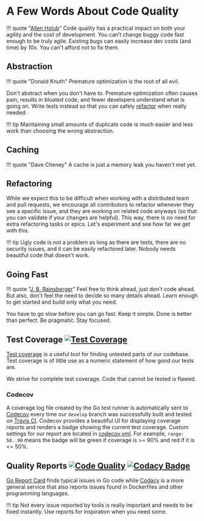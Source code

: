 # A Few Words About Code Quality

!!! quote "[Allen Holub](https://twitter.com/allenholub/status/1073738216140791808)"
    Code quality has a practical impact on both your agility and the cost of development. 
    You can’t change buggy code fast enough to be truly agile. Existing bugs can easily 
    increase dev costs (and time) by 10x. You can't afford not to fix them.

## Abstraction ##

!!! quote "Donald Knuth"
    Premature optimization is the root of all evil.

Don't abstract when you don't have to. Premature optimization often causes pain, 
results in bloated code, and fewer developers understand what is going on. 
Write tests instead so that you can safely 
[refactor](https://martinfowler.com/bliki/DefinitionOfRefactoring.html) when really needed.

!!! tip
    Maintaining small amounts of duplicate code is much easier and less work
    than choosing the wrong abstraction.

## Caching ##

!!! quote "Dave Cheney"
    A cache is just a memory leak you haven't met yet.

## Refactoring ##

While we expect this to be difficult when working with a distributed team and pull requests, 
we encourage all contributors to refactor whenever they see a specific issue, and they are working 
on related code anyways (so that you can validate if your changes are helpful). 
This way, there is no need for extra refactoring tasks or epics. Let's experiment and see how far we get with this.

!!! tip
    Ugly code is not a problem as long as there are tests, 
    there are no security issues, and it can be easily refactored later. 
    Nobody needs beautiful code that doesn't work.

## Going Fast ##

!!! quote "[J. B. Rainsberger](https://twitter.com/jbrains/status/1064212803542818816)"
    Feel free to think ahead, just don't code ahead. But also, don't feel the need to decide so many 
    details ahead. Learn enough to get started and build only what you need.

You have to go slow before you can go fast. Keep it simple. Done is better than perfect. Be pragmatic. Stay focused.

## Test Coverage [![Test Coverage](https://codecov.io/gh/photoprism/photoprism/branch/develop/graph/badge.svg)][codecov] ##

[Test coverage](https://martinfowler.com/bliki/TestCoverage.html) is a useful tool for finding untested parts of our codebase. Test coverage is of little use as a numeric statement of how good our tests are.

We strive for complete test coverage. Code that cannot be tested is flawed.

### Codecov ###

A coverage log file created by the Go test runner is automatically sent to [Codecov][codecov] every time our `develop` branch was successfully built and tested on [Travis CI](https://travis-ci.org/photoprism/photoprism). Codecov provides a beautiful UI for displaying coverage reports and renders a badge showing the current test coverage. Custom settings for our report are located in [codecov.yml](https://github.com/photoprism/photoprism/blob/develop/codecov.yml). For example, `range: 50..90` means the badge will be green if coverage is >= 90% and red if it is <= 50%.

## Quality Reports [![Code Quality](https://goreportcard.com/badge/github.com/photoprism/photoprism)][goreport] [![Codacy Badge](https://api.codacy.com/project/badge/Grade/ea5b6b16814540469f384b8ff35ba511)][codacy] ##

[Go Report Card][goreport] finds typical issues in Go code while [Codacy][codacy] is a more general service that also reports issues found in Dockerfiles and other programming languages.

!!! tip
    Not every issue reported by tools is really important and needs to be fixed instantly. Use reports for inspiration when you need some.

[goreport]: https://goreportcard.com/report/github.com/photoprism/photoprism
[codacy]: https://www.codacy.com/project/lastzero/photoprism/dashboard
[codecov]: https://codecov.io/gh/photoprism/photoprism
